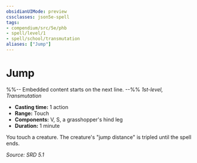 ```yaml
---
obsidianUIMode: preview
cssclasses: json5e-spell
tags:
- compendium/src/5e/phb
- spell/level/1
- spell/school/transmutation
aliases: ["Jump"]
---
```

# Jump
%%-- Embedded content starts on the next line. --%%
*1st-level, Transmutation*  

- **Casting time:** 1 action
- **Range:** Touch
- **Components:** V, S, a grasshopper's hind leg
- **Duration:** 1 minute

You touch a creature. The creature's "jump distance" is tripled until the spell ends.

*Source: SRD 5.1*